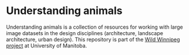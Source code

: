 # Understanding animals

Understanding animals is a collection of resources for working with large image datasets in the design disciplines (architecture, landscape architecture, urban design). This repository is part of the [Wild Winnipeg project](https://www.wildwinnipeg.org/) at University of Manitoba.